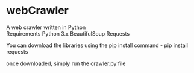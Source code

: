 # webCrawler
A web crawler written in Python  
Requirements
Python 3.x
BeautifulSoup
Requests

You can download the libraries using the pip install command - pip install requests

once downloaded, simply run the crawler.py file
